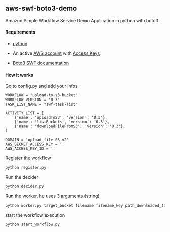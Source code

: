 ## aws-swf-boto3-demo

Amazon Simple Workflow Service Demo Application in python with boto3



#### Requirements

- [python](https://www.python.org/downloads/)

- An active [AWS account](http://aws.amazon.com/) with [Access Keys](http://docs.amazonwebservices.com/AWSSecurityCredentials/1.0/AboutAWSCredentials.html#AccessKeys)

- [Boto3 SWF documentation](https://boto3.amazonaws.com/v1/documentation/api/latest/reference/services/swf.html#id44)



#### How it works

Go to config.py and add your infos

```
WORKFLOW = "upload-to-s3-bucket"
WORKFLOW_VERSION = "0.3"
TASK_LIST_NAME = "swf-task-list"

ACTIVITY_LIST = [
    {'name': 'uploadToS3', 'version': '0.3'},
	{'name': 'listBuckets', 'version': '0.3'},
	{'name': 'downloadFileFromS3', 'version': '0.3'},
]

DOMAIN = 'upload-file-S3-v2'
AWS_SECRET_ACCESS_KEY = ''
AWS_ACCESS_KEY_ID = ''
```

Register the workflow

```python
python register.py
```

Run the decider

```python
python decider.py
```

Run the worker, he uses 3 arguments (string)

```python
python worker.py target_bucket filename filename_key path_downloaded_file
```

start the workflow execution

```python
python start_workflow.py
```


